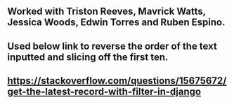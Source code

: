 ## Worked with Triston Reeves, Mavrick Watts, Jessica Woods, Edwin Torres and Ruben Espino.

## Used below link to reverse the order of the text inputted and slicing off the first ten.
## https://stackoverflow.com/questions/15675672/get-the-latest-record-with-filter-in-django